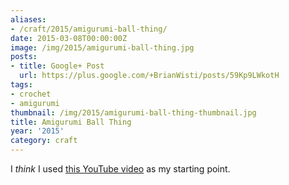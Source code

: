 ```yaml
---
aliases:
- /craft/2015/amigurumi-ball-thing/
date: 2015-03-08T00:00:00Z
image: /img/2015/amigurumi-ball-thing.jpg
posts:
- title: Google+ Post
  url: https://plus.google.com/+BrianWisti/posts/59Kp9LWkotH
tags:
- crochet
- amigurumi
thumbnail: /img/2015/amigurumi-ball-thing-thumbnail.jpg
title: Amigurumi Ball Thing
year: '2015'
category: craft
---
```

[this YouTube video]: https://youtu.be/mJ47MLlrLzw
I *think* I used [this YouTube video][] as my starting point.
<!--more-->
